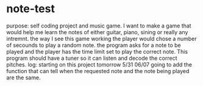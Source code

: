 # note-test
purpose: self coding project and music game. I want to make a game that would help me learn the notes of either guitar, piano, sining or really any intremnt. 
the way I see this game working the player would chose a number of secounds to play a random note. the program asks for a note to be played and the player has the time limit set to play the correct note. This program should have a tuner so it can listen and decode the correct pitches. 
log:
starting on this project tomorrow 5/31
06/07 going to add the function that can tell when the requested note
and the note being played are the same.